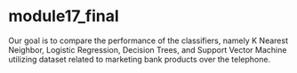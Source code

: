 # module17_final
 Our goal is to compare the performance of the classifiers, namely K Nearest Neighbor, Logistic Regression, Decision Trees, 
 and Support Vector Machine utilizing dataset related to marketing bank products over the telephone.
